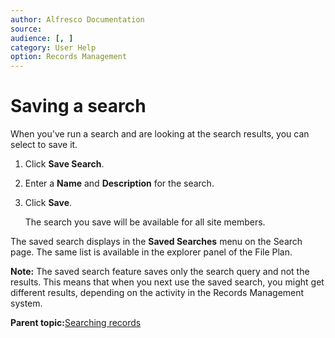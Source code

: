 ```yaml
---
author: Alfresco Documentation
source: 
audience: [, ]
category: User Help
option: Records Management
---
```


# Saving a search

When you've run a search and are looking at the search results, you can select to save it.

1.  Click **Save Search**.

2.  Enter a **Name** and **Description** for the search.

3.  Click **Save**.

    The search you save will be available for all site members.


The saved search displays in the **Saved Searches** menu on the Search page. The same list is available in the explorer panel of the File Plan.

**Note:** The saved search feature saves only the search query and not the results. This means that when you next use the saved search, you might get different results, depending on the activity in the Records Management system.

**Parent topic:**[Searching records](../concepts/rm-search.md)

